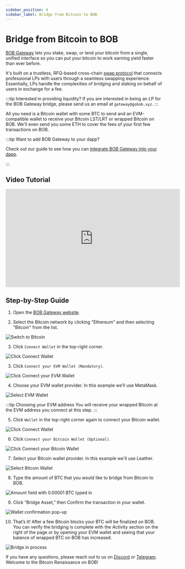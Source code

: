 ```yaml
---
sidebar_position: 4
sidebar_label: Bridge from Bitcoin to BOB
---
```


# Bridge from Bitcoin to BOB

[BOB Gateway](https://app.gobob.xyz) lets you stake, swap, or lend your bitcoin from a single, unified interface so you can put your bitcoin to work earning yield faster than ever before.

It's built on a trustless, RFQ-based cross-chain [swap protocol](../../../build/examples/btc-swap/) that connects professional LPs with users through a seamless swapping experience. Essentially, LPs handle the complexities of bridging and staking on behalf of users in exchange for a fee.

:::tip Interested in providing liquidity?
If you are interested in being an LP for the BOB Gateway bridge, please send us an email at `gateway@gobob.xyz`.
:::

All you need is a Bitcoin wallet with some BTC to send and an EVM-compatible wallet to receive your Bitcoin LST/LRT or wrapped Bitcoin on BOB. We'll even send you some ETH to cover the fees of your first few transactions on BOB.

:::tip Want to add BOB Gateway to your dapp?

Check out our guide to see how you can [integrate BOB Gateway into your dapp](/docs/learn/builder-guides/gateway.md).

:::

## Video Tutorial

<iframe width="560" height="315" src="https://www.youtube.com/embed/xExdId-s4xA?playlist=xExdId-s4xA" frameborder="0" allow="accelerometer; autoplay; clipboard-write; encrypted-media; gyroscope; picture-in-picture" allowfullscreen></iframe>

## Step-by-Step Guide

1. Open the [BOB Gateway website](https://bob-fusion-git-feat-external-bridges-interlay.vercel.app/bridge?type=deposit).

2. Select the Bitcoin network by clicking "Ethereum" and then selecting "Bitcoin" from the list.

![Switch to Bitcoin](./bitcoin-bridge-01.png)

3. Click `Connect Wallet` in the top-right corner.

![Click Connect Wallet](./bitcoin-bridge-02.png)

3. Click `Connect your EVM Wallet (Mandatory)`.

![Click Connect your EVM Wallet](./bitcoin-bridge-03.png)

4. Choose your EVM wallet provider. In this example we’ll use MetaMask.

![Select EVM Wallet](./bitcoin-bridge-04.png)

:::tip Choosing your EVM address
You will receive your wrapped Bitcoin at the EVM address you connect at this step.
:::

5. Click `Wallet` in the top-right corner again to connect your Bitcoin wallet.

![Click Connect Wallet](./bitcoin-bridge-05.png)

6. Click `Connect your Bitcoin Wallet (Optional)`.

![Click Connect your Bitcoin Wallet](./bitcoin-bridge-06.png)

7. Select your Bitcoin wallet provider. In this example we'll use Leather.

![Select Bitcoin Wallet](./bitcoin-bridge-07.png)

8. Type the amount of BTC that you would like to bridge from Bitcoin to BOB.

![Amount field with 0.00001 BTC typed in](./bitcoin-bridge-08.png)

9. Click “Bridge Asset,” then Confirm the transaction in your wallet.

![Wallet confirmation pop-up](./bitcoin-bridge-09.png)

10. That’s it! After a few Bitcoin blocks your BTC will be finalized on BOB. You can verify the bridging is complete with the Activity section on the right of the page or by opening your EVM wallet and seeing that your balance of wrapped BTC on BOB has increased.

![Bridge in process](./bitcoin-bridge-10.png)

If you have any questions, please reach out to us on [Discord](https://discord.gg/gobob) or [Telegram](https://t.me/+CyIcLW2nfaFlNDc1). Welcome to the Bitcoin Renaissance on BOB!
